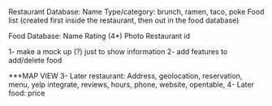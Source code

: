 Restaurant Database: 
Name
Type/category: brunch, ramen, taco, poke 
Food list (created first inside the restaurant, then out in the food database) 

Food Database:
Name
Rating (4*) 
Photo
Restaurant id 

1- make a mock up (?) just to show information
2- add features to add/delete food 

***MAP VIEW 
3- Later restaurant: Address, geolocation, reservation, menu, yelp integrate, reviews, hours, phone, website, opentable, 
4- Later food: price
